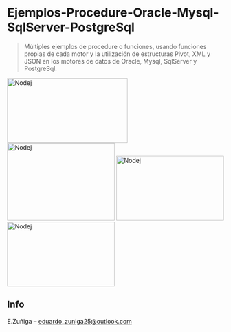 # Ejemplos-Procedure-Oracle-Mysql-SqlServer-PostgreSql
> Múltiples ejemplos de procedure o funciones, usando funciones propias de cada motor y la utilización de estructuras Pivot, XML y JSON en los motores de datos de Oracle, Mysql, SqlServer y PostgreSql.
<img src="https://user-images.githubusercontent.com/10048889/41638428-e893dae0-741e-11e8-9847-d3cd2a1b3a91.png" alt="Nodej" width="280px" height="150px"/>
<img src="https://user-images.githubusercontent.com/10048889/41638418-de69d97a-741e-11e8-8206-e7836411062e.png" alt="Nodej" width="250px" height="180px"/>

<img src="https://user-images.githubusercontent.com/10048889/41637152-13e4ba72-7418-11e8-8110-e5f829d8c96a.png" alt="Nodej" width="250px" height="150px"/>
<img src="https://user-images.githubusercontent.com/10048889/41638454-feadbb3e-741e-11e8-8409-33f9ca2ee206.png" alt="Nodej" width="250px" height="150px"/>
 
## Info

E.Zuñiga  – eduardo_zuniga25@outlook.com
